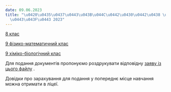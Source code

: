 ```yaml
---
date: 09.06.2023
title: "\u0420\u0435\u0437\u0443\u043B\u044C\u0442\u0430\u0442\u0438 \u0432\u0441\u0442\
  \u0443\u043F\u0443 2023"
---
```

[8 клас](/files/результати-вступу-20-вступ-у-8-клас-2023.pdf "Вступ у 8 клас 2023.pdf")

[9 фізико-математичний клас](/files/результати-вступу-20-вступ-у-9-ф-м-клас-2023.pdf "Вступ у 9 ф-м клас 2023.pdf")

[9 хіміко-біологічний клас](/files/результати-вступу-20-вступ-у-9-х-б-клас-2023.pdf "Вступ у 9 х-б клас 2023.pdf")

Для подання документів пропонуємо роздрукувати відповідну
[заяву із цього файлу](/files/результати-вступу-20-заява-на-вступ.doc "заява на вступ.doc")
.

Довідки про зарахування для подання у попереднє місце навчання можна отримати в ліцеї.
